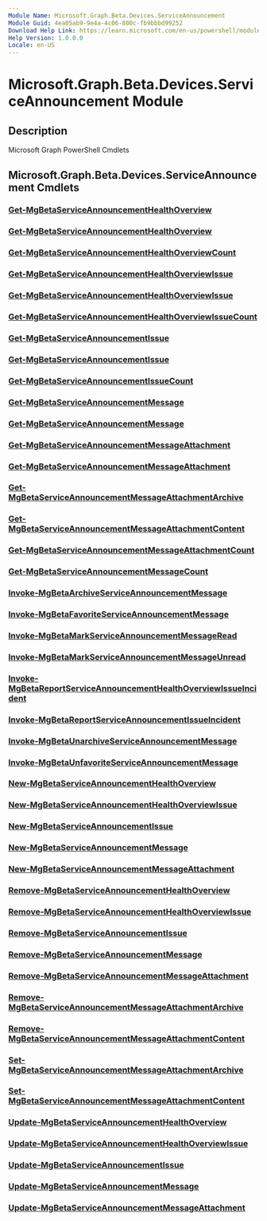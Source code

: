 ```yaml
---
Module Name: Microsoft.Graph.Beta.Devices.ServiceAnnouncement
Module Guid: 4ea05ab9-9e4a-4c06-800c-fb9bbbd99252
Download Help Link: https://learn.microsoft.com/en-us/powershell/module/microsoft.graph.beta.devices.serviceannouncement/?view=graph-powershell-beta
Help Version: 1.0.0.0
Locale: en-US
---
```


# Microsoft.Graph.Beta.Devices.ServiceAnnouncement Module
## Description
Microsoft Graph PowerShell Cmdlets

## Microsoft.Graph.Beta.Devices.ServiceAnnouncement Cmdlets
### [Get-MgBetaServiceAnnouncementHealthOverview](Get-MgBetaServiceAnnouncementHealthOverview.md)

### [Get-MgBetaServiceAnnouncementHealthOverview](Get-MgBetaServiceAnnouncementHealthOverview.md)

### [Get-MgBetaServiceAnnouncementHealthOverviewCount](Get-MgBetaServiceAnnouncementHealthOverviewCount.md)

### [Get-MgBetaServiceAnnouncementHealthOverviewIssue](Get-MgBetaServiceAnnouncementHealthOverviewIssue.md)

### [Get-MgBetaServiceAnnouncementHealthOverviewIssue](Get-MgBetaServiceAnnouncementHealthOverviewIssue.md)

### [Get-MgBetaServiceAnnouncementHealthOverviewIssueCount](Get-MgBetaServiceAnnouncementHealthOverviewIssueCount.md)

### [Get-MgBetaServiceAnnouncementIssue](Get-MgBetaServiceAnnouncementIssue.md)

### [Get-MgBetaServiceAnnouncementIssue](Get-MgBetaServiceAnnouncementIssue.md)

### [Get-MgBetaServiceAnnouncementIssueCount](Get-MgBetaServiceAnnouncementIssueCount.md)

### [Get-MgBetaServiceAnnouncementMessage](Get-MgBetaServiceAnnouncementMessage.md)

### [Get-MgBetaServiceAnnouncementMessage](Get-MgBetaServiceAnnouncementMessage.md)

### [Get-MgBetaServiceAnnouncementMessageAttachment](Get-MgBetaServiceAnnouncementMessageAttachment.md)

### [Get-MgBetaServiceAnnouncementMessageAttachment](Get-MgBetaServiceAnnouncementMessageAttachment.md)

### [Get-MgBetaServiceAnnouncementMessageAttachmentArchive](Get-MgBetaServiceAnnouncementMessageAttachmentArchive.md)

### [Get-MgBetaServiceAnnouncementMessageAttachmentContent](Get-MgBetaServiceAnnouncementMessageAttachmentContent.md)

### [Get-MgBetaServiceAnnouncementMessageAttachmentCount](Get-MgBetaServiceAnnouncementMessageAttachmentCount.md)

### [Get-MgBetaServiceAnnouncementMessageCount](Get-MgBetaServiceAnnouncementMessageCount.md)

### [Invoke-MgBetaArchiveServiceAnnouncementMessage](Invoke-MgBetaArchiveServiceAnnouncementMessage.md)

### [Invoke-MgBetaFavoriteServiceAnnouncementMessage](Invoke-MgBetaFavoriteServiceAnnouncementMessage.md)

### [Invoke-MgBetaMarkServiceAnnouncementMessageRead](Invoke-MgBetaMarkServiceAnnouncementMessageRead.md)

### [Invoke-MgBetaMarkServiceAnnouncementMessageUnread](Invoke-MgBetaMarkServiceAnnouncementMessageUnread.md)

### [Invoke-MgBetaReportServiceAnnouncementHealthOverviewIssueIncident](Invoke-MgBetaReportServiceAnnouncementHealthOverviewIssueIncident.md)

### [Invoke-MgBetaReportServiceAnnouncementIssueIncident](Invoke-MgBetaReportServiceAnnouncementIssueIncident.md)

### [Invoke-MgBetaUnarchiveServiceAnnouncementMessage](Invoke-MgBetaUnarchiveServiceAnnouncementMessage.md)

### [Invoke-MgBetaUnfavoriteServiceAnnouncementMessage](Invoke-MgBetaUnfavoriteServiceAnnouncementMessage.md)

### [New-MgBetaServiceAnnouncementHealthOverview](New-MgBetaServiceAnnouncementHealthOverview.md)

### [New-MgBetaServiceAnnouncementHealthOverviewIssue](New-MgBetaServiceAnnouncementHealthOverviewIssue.md)

### [New-MgBetaServiceAnnouncementIssue](New-MgBetaServiceAnnouncementIssue.md)

### [New-MgBetaServiceAnnouncementMessage](New-MgBetaServiceAnnouncementMessage.md)

### [New-MgBetaServiceAnnouncementMessageAttachment](New-MgBetaServiceAnnouncementMessageAttachment.md)

### [Remove-MgBetaServiceAnnouncementHealthOverview](Remove-MgBetaServiceAnnouncementHealthOverview.md)

### [Remove-MgBetaServiceAnnouncementHealthOverviewIssue](Remove-MgBetaServiceAnnouncementHealthOverviewIssue.md)

### [Remove-MgBetaServiceAnnouncementIssue](Remove-MgBetaServiceAnnouncementIssue.md)

### [Remove-MgBetaServiceAnnouncementMessage](Remove-MgBetaServiceAnnouncementMessage.md)

### [Remove-MgBetaServiceAnnouncementMessageAttachment](Remove-MgBetaServiceAnnouncementMessageAttachment.md)

### [Remove-MgBetaServiceAnnouncementMessageAttachmentArchive](Remove-MgBetaServiceAnnouncementMessageAttachmentArchive.md)

### [Remove-MgBetaServiceAnnouncementMessageAttachmentContent](Remove-MgBetaServiceAnnouncementMessageAttachmentContent.md)

### [Set-MgBetaServiceAnnouncementMessageAttachmentArchive](Set-MgBetaServiceAnnouncementMessageAttachmentArchive.md)

### [Set-MgBetaServiceAnnouncementMessageAttachmentContent](Set-MgBetaServiceAnnouncementMessageAttachmentContent.md)

### [Update-MgBetaServiceAnnouncementHealthOverview](Update-MgBetaServiceAnnouncementHealthOverview.md)

### [Update-MgBetaServiceAnnouncementHealthOverviewIssue](Update-MgBetaServiceAnnouncementHealthOverviewIssue.md)

### [Update-MgBetaServiceAnnouncementIssue](Update-MgBetaServiceAnnouncementIssue.md)

### [Update-MgBetaServiceAnnouncementMessage](Update-MgBetaServiceAnnouncementMessage.md)

### [Update-MgBetaServiceAnnouncementMessageAttachment](Update-MgBetaServiceAnnouncementMessageAttachment.md)

